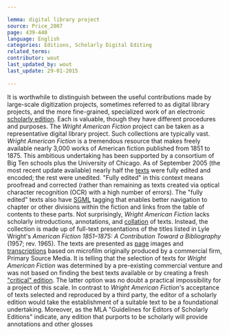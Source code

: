 ```yaml
---

lemma: digital library project
source: Price_2007
page: 439-440 
language: English
categories: Editions, Scholarly Digital Editing
related_terms: 
contributor: wout
last_updated_by: wout
last_update: 29-01-2015
        
---
```


It is worthwhile to distinguish between the useful contributions made by large-scale digitization projects, sometimes referred to as digital library projects, and the more fine-grained, specialized work of an electronic [scholarly edition](editionDigital.html). Each is valuable, though they have different procedures and purposes. The _Wright American Fiction_ project can be taken as a representative digital library project. Such collections are typically vast. _Wright American Fiction_ is a tremendous resource that makes freely available nearly 3,000 works of American fiction published from 1851 to 1875. This ambitious undertaking has been supported by a consortium of Big Ten schools plus the University of Chicago. As of September 2005 (the most recent update available) nearly half the [texts](text.html) were fully edited and encoded; the rest were unedited. "Fully edited" in this context means proofread and corrected (rather than remaining as texts created via optical character recognition (OCR) with a high number of errors). The "fully edited" texts also have [SGML](SGML.html) tagging that enables better navigation to chapter or other divisions within the fiction and links from the table of contents to these parts. Not surprisingly, _Wright American Fiction_ lacks scholarly introductions, annotations, and [collation](collation.html) of texts. Instead, the collection is made up of full-text presentations of the titles listed in Lyle Wright's _American Fiction 1851–1875: A Contribution Toward a Bibliography_ (1957; rev. 1965). The texts are presented as [page](page.html) images and [transcriptions](transcription.html) based on microfilm originally produced by a commercial firm, Primary Source Media. It is telling that the selection of texts for _Wright American Fiction_ was determined by a pre-existing commercial venture and was not based on finding the best texts available or by creating a fresh ["critical" edition](editionCritical). The latter option was no doubt a practical impossibility for a project of this scale. In contrast to _Wright American Fiction_'s acceptance of texts selected and reproduced by a third party, the editor of a scholarly edition would take the establishment of a suitable text to be a foundational undertaking. Moreover, as the MLA "Guidelines for Editors of Scholarly Editions" indicate, any edition that purports to be scholarly will provide annotations and other glosses 


